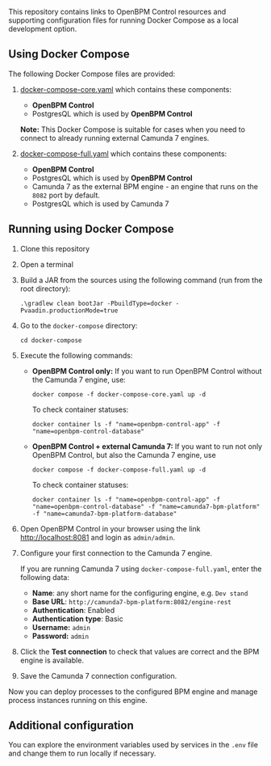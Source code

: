This repository contains links to OpenBPM Control resources and supporting configuration files for running Docker Compose as a local development option.

## Using Docker Compose

The following Docker Compose files are provided:
1. [docker-compose-core.yaml](docker-compose-core.yaml) which contains these components:
    - **OpenBPM Control**
    - PostgresQL which is used by **OpenBPM Control**

   **Note:** This Docker Compose is suitable for cases when you need to connect to already running external Camunda 7 engines.
2. [docker-compose-full.yaml](docker-compose-core.yaml) which contains these components:
    - **OpenBPM Control**
    - PostgresQL which is used by **OpenBPM Control**
    - Camunda 7 as the external BPM engine - an engine that runs on the `8082` port by default.
    - PostgresQL which is used by Camunda 7

## Running using Docker Compose

1. Clone this repository
2. Open a terminal 
3. Build a JAR from the sources using the following command (run from the root directory):
   ```shell
   .\gradlew clean bootJar -PbuildType=docker -Pvaadin.productionMode=true
   ```
4. Go to the `docker-compose` directory:
   ```shell 
   cd docker-compose
   ```
5. Execute the following commands:
     - **OpenBPM Control only:** If you want to run OpenBPM Control without the Camunda 7 engine, use:
        ```shell
        docker compose -f docker-compose-core.yaml up -d
        ```
        To check container statuses:
        ```shell
        docker container ls -f "name=openbpm-control-app" -f "name=openbpm-control-database"
        ```
    - **OpenBPM Control + external Camunda 7:** If you want to run not only OpenBPM Control, but also the Camunda 7 engine, use
      ```shell
      docker compose -f docker-compose-full.yaml up -d
      ```
      To check container statuses:
      ```shell
      docker container ls -f "name=openbpm-control-app" -f "name=openbpm-control-database" -f "name=camunda7-bpm-platform" -f "name=camunda7-bpm-platform-database"
      ```
6. Open OpenBPM Control in your browser using the link [http://localhost:8081](http://localhost:8081) and login as `admin/admin`.
7. Configure your first connection to the Camunda 7 engine. 
   
   If you are running Camunda 7 using `docker-compose-full.yaml`, enter the following data:
   - **Name**: any short name for the configuring engine, e.g. `Dev stand`
   - **Base URL**: `http://camunda7-bpm-platform:8082/engine-rest`
   - **Authentication**: Enabled
   - **Authentication type**: Basic
   - **Username:** `admin`
   - **Password:** `admin`
8. Click the **Test connection** to check that values are correct and the BPM engine is available.
9. Save the Camunda 7 connection configuration.

Now you can deploy processes to the configured BPM engine and manage process instances running on this engine.

## Additional configuration
You can explore the environment variables used by services in the `.env` file and change them to run locally if necessary.